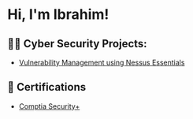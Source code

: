 <h1>Hi, I'm Ibrahim!</h1>

<h2>👨‍💻 Cyber Security Projects:</h2>

  - [Vulnerability Management using Nessus Essentials](https://github.com/Ibrahimsunmola/LABURL)

<h2>📑 Certifications </h2> 

  - [Comptia Security+](https://www.credly.com/badges/5b1abdff-cc4b-42bd-bdbd-e2b1db8e3d5a/public_url)

